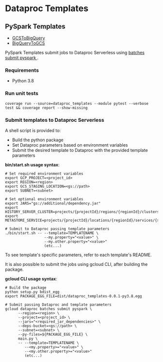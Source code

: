 # Dataproc Templates

## PySpark Templates
* [GCSToBigQuery](dataproc_templates/gcs/README.md)
* [BigQueryToGCS](dataproc_templates/bigquery/README.md)

PySpark Templates submit jobs to Dataproc Serverless using [batches submit pyspark ](https://cloud.google.com/sdk/gcloud/reference/dataproc/batches/submit/pyspark).

### Requirements

- Python 3.8

### Run unit tests
```
coverage run --source=dataproc_templates --module pytest --verbose test && coverage report --show-missing
```

### Submit templates to Dataproc Serverless

A shell script is provided to:
 - Build the python package
 - Set Dataproc parameters based on environment variables
 - Submit the desired template to Dataproc with the provided template parameters
 
**bin/start.sh usage syntax**:
```
# Set required environment variables
export GCP_PROJECT=<project_id>
export REGION=<region>
export GCS_STAGING_LOCATION=<gs://path>
export SUBNET=<subnet>

# Set optional environment variables
export JARS="gs://additional/dependency.jar"
export HISTORY_SERVER_CLUSTER=projects/{projectId}/regions/{regionId}/clusters/{clusterId}
export METASTORE_SERVICE=projects/{projectId}/locations/{regionId}/services/{serviceId}

# Submit to Dataproc passing template parameters
./bin/start.sh -- --template=TEMPLATENAME \
                  --my.property="<value>" \
                  --my.other.property="<value>"
                  (etc...)
```
To see template's specific parameters, refer to each template's README.

It is also possible to submit the jobs using gcloud CLI, after building the package.

**gcloud CLI usage syntax**:
```
# Build the package
python setup.py bdist_egg
export PACKAGE_EGG_FILE=dist/dataproc_templates-0.0.1-py3.8.egg

# Submit passing Dataproc and template parameters
gcloud dataproc batches submit pyspark \
      --region=<region> \
      --project=<project_id> \
      --jars="<required_jar_dependencies>" \
      --deps-bucket=<gs://path> \
      --subnet=<subnet> \
      --py-files=${PACKAGE_EGG_FILE} \
      main.py \
      -- --template=TEMPLATENAME \
         --<my.property>="<value>" \
         --<my.other.property>="<value>"
         (etc...)
```
